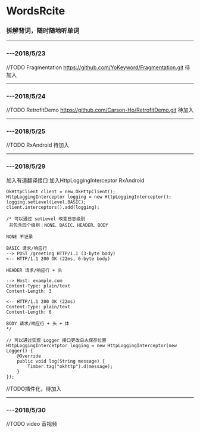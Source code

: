 # WordsRcite

### 拆解背词，随时随地听单词

--------------------------------------------------------------------------------

### ---2018/5/23
//TODO  Fragmentation   https://github.com/YoKeyword/Fragmentation.git  待加入

--------------------------------------------------------------------------------

### ---2018/5/24
//TODO  RetrofitDemo   https://github.com/Carson-Ho/RetrofitDemo.git 待加入

--------------------------------------------------------------------------------

### ---2018/5/25
//TODO  RxAndroid   待加入

--------------------------------------------------------------------------------

### ---2018/5/29
加入有道翻译接口
加入HttpLoggingInterceptor  RxAndroid
```
OkHttpClient client = new OkHttpClient();
HttpLoggingInterceptor logging = new HttpLoggingInterceptor();
logging.setLevel(Level.BASIC);
client.interceptors().add(logging);

/* 可以通过 setLevel 改变日志级别
 共包含四个级别：NONE、BASIC、HEADER、BODY

NONE 不记录

BASIC 请求/响应行
--> POST /greeting HTTP/1.1 (3-byte body)
<-- HTTP/1.1 200 OK (22ms, 6-byte body)

HEADER 请求/响应行 + 头

--> Host: example.com
Content-Type: plain/text
Content-Length: 3

<-- HTTP/1.1 200 OK (22ms)
Content-Type: plain/text
Content-Length: 6

BODY 请求/响应行 + 头 + 体
*/

// 可以通过实现 Logger 接口更改日志保存位置
HttpLoggingIntercetptor logging = new HttpLoggingInterceptor(new Logger() {
    @Override
    public void log(String message) {
        Timber.tag("okhttp").d(message);
    }
});
```

//TODO插件化，待加入

--------------------------------------------------------------------------------

### ---2018/5/30

//TODO  video 音视频
